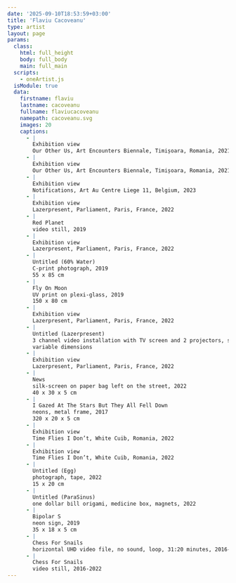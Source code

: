 ```yaml
---
date: '2025-09-10T18:53:59+03:00'
title: 'Flaviu Cacoveanu'
type: artist
layout: page
params:
  class:
    html: full_height
    body: full_body
    main: full_main
  scripts:
    - oneArtist.js
  isModule: true  
  data:
    firstname: flaviu
    lastname: cacoveanu
    fullname: flaviucacoveanu
    namepath: cacoveanu.svg
    images: 20
    captions:
      - |
        Exhibition view
        Our Other Us, Art Encounters Biennale, Timișoara, Romania, 2021
      - |
        Exhibition view
        Our Other Us, Art Encounters Biennale, Timișoara, Romania, 2021
      - |
        Exhibition view
        Notifications, Art Au Centre Liege 11, Belgium, 2023
      - |
        Exhibition view
        Lazerpresent, Parliament, Paris, France, 2022
      - |
        Red Planet
        video still, 2019
      - |
        Exhibition view
        Lazerpresent, Parliament, Paris, France, 2022
      - |
        Untitled (60% Water)
        C-print photograph, 2019
        55 x 85 cm
      - |
        Fly On Moon
        UV print on plexi-glass, 2019
        150 x 80 cm
      - |
        Exhibition view
        Lazerpresent, Parliament, Paris, France, 2022
      - |
        Untitled (Lazerpresent)
        3 channel video installation with TV screen and 2 projectors, selection of 25 looping videos, 2022
        variable dimensions
      - |
        Exhibition view
        Lazerpresent, Parliament, Paris, France, 2022
      - |
        News
        silk-screen on paper bag left on the street, 2022
        40 x 30 x 5 cm
      - |
        I Gazed At The Stars But They All Fell Down
        neons, metal frame, 2017
        320 x 20 x 5 cm
      - |
        Exhibition view
        Time Flies I Don’t, White Cuib, Romania, 2022
      - |
        Exhibition view
        Time Flies I Don’t, White Cuib, Romania, 2022
      - |
        Untitled (Egg)
        photograph, tape, 2022
        15 x 20 cm
      - |
        Untitled (ParaSinus)
        one dollar bill origami, medicine box, magnets, 2022
      - |
        Bipolar S
        neon sign, 2019
        35 x 18 x 5 cm
      - |
        Chess For Snails
        horizontal UHD video file, no sound, loop, 31:20 minutes, 2016-2022
      - |
        Chess For Snails
        video still, 2016-2022
---
```

